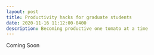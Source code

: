 ```yaml
---
layout: post
title: Productivity hacks for graduate students
date: 2020-11-16 11:12:00-0400
description: Becoming productive one tomato at a time
---
```

Coming Soon 